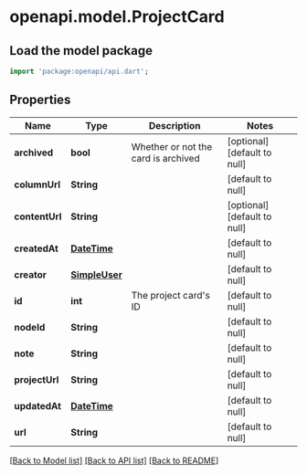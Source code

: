 # openapi.model.ProjectCard

## Load the model package
```dart
import 'package:openapi/api.dart';
```

## Properties
Name | Type | Description | Notes
------------ | ------------- | ------------- | -------------
**archived** | **bool** | Whether or not the card is archived | [optional] [default to null]
**columnUrl** | **String** |  | [default to null]
**contentUrl** | **String** |  | [optional] [default to null]
**createdAt** | [**DateTime**](DateTime.md) |  | [default to null]
**creator** | [**SimpleUser**](SimpleUser.md) |  | [default to null]
**id** | **int** | The project card&#39;s ID | [default to null]
**nodeId** | **String** |  | [default to null]
**note** | **String** |  | [default to null]
**projectUrl** | **String** |  | [default to null]
**updatedAt** | [**DateTime**](DateTime.md) |  | [default to null]
**url** | **String** |  | [default to null]

[[Back to Model list]](../README.md#documentation-for-models) [[Back to API list]](../README.md#documentation-for-api-endpoints) [[Back to README]](../README.md)


